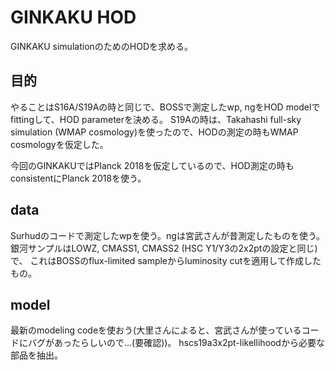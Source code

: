 # GINKAKU HOD
GINKAKU simulationのためのHODを求める。

## 目的
やることはS16A/S19Aの時と同じで、BOSSで測定したwp, ngをHOD modelでfittingして、HOD parameterを決める。
S19Aの時は、Takahashi full-sky simulation (WMAP cosmology)を使ったので、HODの測定の時もWMAP cosmologyを仮定した。

今回のGINKAKUではPlanck 2018を仮定しているので、HOD測定の時もconsistentにPlanck 2018を使う。

## data
Surhudのコードで測定したwpを使う。ngは宮武さんが昔測定したものを使う。
銀河サンプルはLOWZ, CMASS1, CMASS2 (HSC Y1/Y3の2x2ptの設定と同じ)で、
これはBOSSのflux-limited sampleからluminosity cutを適用して作成したもの。

## model 
最新のmodeling codeを使おう(大里さんによると、宮武さんが使っているコードにバグがあったらしいので...(要確認))。
hscs19a3x2pt-likellihoodから必要な部品を抽出。

